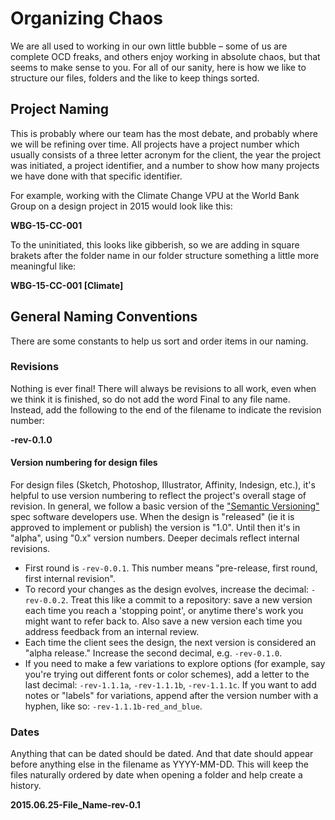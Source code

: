 # Organizing Chaos

We are all used to working in our own little bubble – some of us are complete OCD freaks, and others enjoy working in absolute chaos, but that seems to make sense to you. For all of our sanity, here is how we like to structure our files, folders and the like to keep things sorted.

## Project Naming

This is probably where our team has the most debate, and probably where we will be refining over time. All projects have a project number which usually consists of a three letter acronym for the client, the year the project was initiated, a project identifier, and a number to show how many projects we have done with that specific identifier.

For example, working with the Climate Change VPU at the World Bank Group on a design project in 2015 would look like this:

**WBG-15-CC-001**

To the uninitiated, this looks like gibberish, so we are adding in square brakets after the folder name in our folder structure something a little more meaningful like:

**WBG-15-CC-001 [Climate]**

## General Naming Conventions

There are some constants to help us sort and order items in our naming. 

### Revisions

Nothing is ever final! There will always be revisions to all work, even when we think it is finished, so do not add the word Final to any file name. Instead, add the following to the end of the filename to indicate the revision number:

**-rev-0.1.0**

#### Version numbering for design files

For design files (Sketch, Photoshop, Illustrator, Affinity, Indesign, etc.), it's helpful to use version numbering to reflect the project's overall stage of revision. In general, we follow a basic version of the ["Semantic Versioning"](http://semver.org) spec software developers use. When the design is "released" (ie it is approved to implement or publish) the version is "1.0". Until then it's in "alpha", using "0.x" version numbers. Deeper decimals reflect internal revisions.

- First round is `-rev-0.0.1`. This number means "pre-release, first round, first internal revision".
- To record your changes as the design evolves, increase the decimal: `-rev-0.0.2`. Treat this like a commit to a repository: save a new version each time you reach a 'stopping point', or anytime there's work you might want to refer back to. Also save a new version each time you address feedback from an internal review.
- Each time the client sees the design, the next version is considered an "alpha release." Increase the second decimal, e.g. `-rev-0.1.0`.
- If you need to make a few variations to explore options (for example, say you're trying out different fonts or color schemes), add a letter to the last decimal: `-rev-1.1.1a`, `-rev-1.1.1b`, `-rev-1.1.1c`. If you want to add notes or "labels" for variations, append after the version number with a hyphen, like so: `-rev-1.1.1b-red_and_blue`.

### Dates

Anything that can be dated should be dated. And that date should appear before anything else in the filename as YYYY-MM-DD. This will keep the files naturally ordered by date when opening a folder and help create a history.

**2015.06.25-File_Name-rev-0.1**
